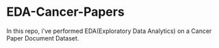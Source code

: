 # EDA-Cancer-Papers
In this repo, i've performed EDA(Exploratory Data Analytics) on a Cancer Paper Document Dataset.
